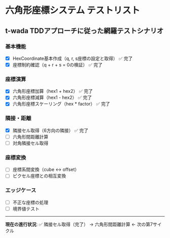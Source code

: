 # 六角形座標システム テストリスト

## t-wada TDDアプローチに従った網羅テストシナリオ

### 基本機能
- [x] HexCoordinate基本作成（q, r, s座標の設定と取得） ✅ 完了
- [x] 座標制約確認（q + r + s = 0の検証） ✅ 完了

### 座標演算
- [x] 六角形座標加算（hex1 + hex2） ✅ 完了
- [x] 六角形座標減算（hex1 - hex2） ✅ 完了
- [x] 六角形座標スケーリング（hex * factor） ✅ 完了

### 隣接・距離
- [x] 隣接セル取得（6方向の隣接） ✅ 完了
- [ ] 六角形間距離計算
- [ ] 対角隣接セル取得

### 座標変換
- [ ] 座標系間変換（cube ↔ offset）
- [ ] ピクセル座標との相互変換

### エッジケース
- [ ] 不正な座標の処理
- [ ] 境界値テスト

---
**現在の進行状況**: ✅ 隣接セル取得（完了） → 六角形間距離計算 ← 次の第7サイクル